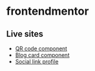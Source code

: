 # frontendmentor

## Live sites

- [QR code component](./qr-code-component-main/)
- [Blog card component](./blog-preview-card-main/)
- [Social link profile](./social-links-profile-main/)